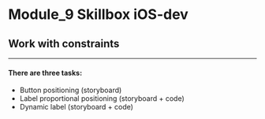 # Module_9 Skillbox iOS-dev

## Work with constraints
---------------------------
#### There are three tasks:
- Button positioning (storyboard)
- Label proportional positioning (storyboard + code)
- Dynamic label (storyboard + code)

